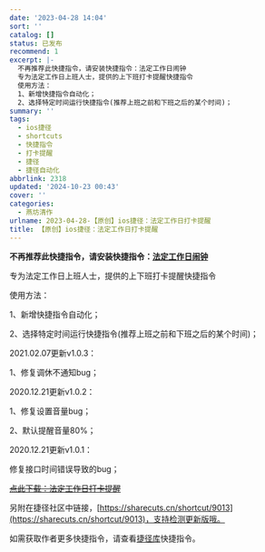 ```yaml
---
date: '2023-04-28 14:04'
sort: ''
catalog: []
status: 已发布
recommend: 1
excerpt: |-
  不再推荐此快捷指令，请安装快捷指令：法定工作日闹钟
  专为法定工作日上班人士，提供的上下班打卡提醒快捷指令
  使用方法：
  1、新增快捷指令自动化；
  2、选择特定时间运行快捷指令(推荐上班之前和下班之后的某个时间)；
summary: ''
tags:
  - ios捷径
  - shortcuts
  - 快捷指令
  - 打卡提醒
  - 捷径
  - 捷径自动化
abbrlink: 2318
updated: '2024-10-23 00:43'
cover: ''
categories:
  - 燕坊清作
urlname: 2023-04-28-【原创】ios捷径：法定工作日打卡提醒
title: 【原创】ios捷径：法定工作日打卡提醒
---
```


**不再推荐此快捷指令，请安装快捷指令：**[**法定工作日闹钟**](https://www.icloud.com/shortcuts/8b5ba092083e44ac9f8cf0a80b7fc1bc)


专为法定工作日上班人士，提供的上下班打卡提醒快捷指令


使用方法：


1、新增快捷指令自动化；


2、选择特定时间运行快捷指令(推荐上班之前和下班之后的某个时间)；


2021.02.07更新v1.0.3：


1、修复调休不通知bug；


2020.12.21更新v1.0.2：


1、修复设置音量bug；


2、默认提醒音量80%；


2020.12.21更新v1.0.1：


修复接口时间错误导致的bug；


[~~点此下载：法定工作日打卡提醒~~](https://www.icloud.com/shortcuts/5d9022df4d014807914567f41bfc917e)


另附在捷径社区中链接，[https://sharecuts.cn/shortcut/9013](https://sharecuts.cn/shortcut/9013)，支持检测更新版哦。


如需获取作者更多快捷指令，请查看[捷径库](https://www.bmqy.net/2342.html)快捷指令。

